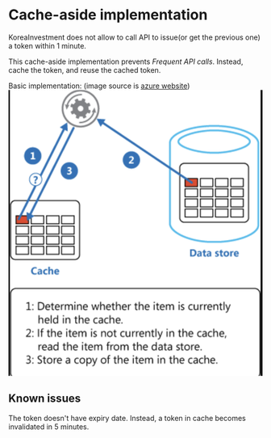 # Cache-aside implementation

KoreaInvestment does not allow to call API to issue(or get the previous one) a token within 1 minute.

This cache-aside implementation prevents *Frequent API calls*. Instead, cache the token, and reuse the cached token.

Basic implementation: (image source is [azure website](https://learn.microsoft.com/en-us/azure/architecture/patterns/cache-aside))
![Alt text](cache-aside-source-azure.png)


## Known issues

The token doesn't have expiry date. Instead, a token in cache becomes invalidated in 5 minutes.